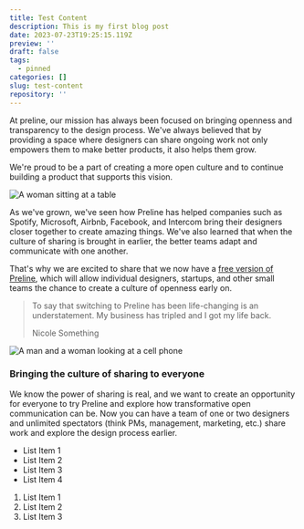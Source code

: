 ```yaml
---
title: Test Content
description: This is my first blog post
date: 2023-07-23T19:25:15.119Z
preview: ''
draft: false
tags:
  - pinned
categories: []
slug: test-content
repository: ''
---
```


At preline, our mission has always been focused on bringing openness and transparency to the design process. We've always believed that by providing a space where designers can share ongoing work not only empowers them to make better products, it also helps them grow.

We're proud to be a part of creating a more open culture and to continue building a product that supports this vision.

![A woman sitting at a table](https://images.unsplash.com/photo-1670272505340-d906d8d77d03?ixlib=rb-4.0.3&ixid=MnwxMjA3fDB8MHxwaG90by1wYWdlfHx8fGVufDB8fHx8&auto=format&fit=crop&w=2070&q=80)

As we've grown, we've seen how Preline has helped companies such as Spotify, Microsoft, Airbnb, Facebook, and Intercom bring their designers closer together to create amazing things. We've also learned that when the culture of sharing is brought in earlier, the better teams adapt and communicate with one another.

That's why we are excited to share that we now have a [free version of Preline](https://preline.co), which will allow individual designers, startups, and other small teams the chance to create a culture of openness early on.

> To say that switching to Preline has been life-changing is an understatement. My business has tripled and I got my life back.
>
> <footer>Nicole Something</footer>

![A man and a woman looking at a cell phone](https://images.unsplash.com/photo-1670272498380-eb330b61f3cd?ixlib=rb-4.0.3&ixid=MnwxMjA3fDB8MHxwaG90by1wYWdlfHx8fGVufDB8fHx8&auto=format&fit=crop&w=2070&q=80)

### Bringing the culture of sharing to everyone

We know the power of sharing is real, and we want to create an opportunity for everyone to try Preline and explore how transformative open communication can be. Now you can have a team of one or two designers and unlimited spectators (think PMs, management, marketing, etc.) share work and explore the design process earlier.

- List Item 1
- List Item 2
- List Item 3
- List Item 4

1. List Item 1
2. List Item 2
3. List Item 3

